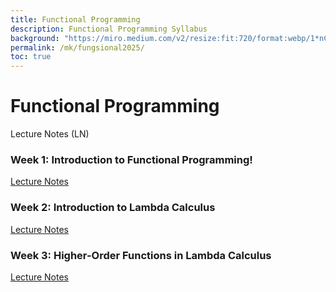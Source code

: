 ```yaml
---
title: Functional Programming
description: Functional Programming Syllabus
background: "https://miro.medium.com/v2/resize:fit:720/format:webp/1*nCX6bsSNUF_v2hFKgnaQIA.png"
permalink: /mk/fungsional2025/
toc: true
---
```

# Functional Programming

Lecture Notes (LN)

### Week 1: Introduction to Functional Programming!
[Lecture Notes](https://gusti-alfarisy.github.io/blog/2025/ln1-fp-introduction/)

### Week 2: Introduction to Lambda Calculus
[Lecture Notes](https://gusti-alfarisy.github.io/blog/2025/ln2-fp-lambda-calculus/)

### Week 3: Higher-Order Functions in Lambda Calculus
[Lecture Notes](https://gusti-alfarisy.github.io/blog/2025/ln3-fp-hop-lambda-calculus/)